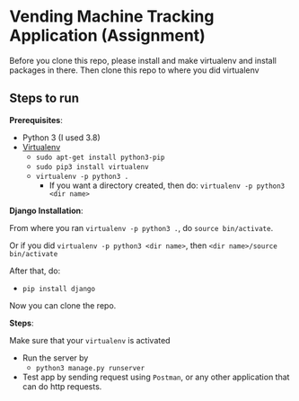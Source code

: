 # Vending Machine Tracking Application (Assignment)

Before you clone this repo, please install and make virtualenv and 
install packages in there. Then clone this repo to where you did virtualenv

## Steps to run

**Prerequisites**:

- Python 3 (I used 3.8)
- [Virtualenv](https://gist.github.com/Geoyi/d9fab4f609e9f75941946be45000632b)
    - `sudo apt-get install python3-pip`
    - `sudo pip3 install virtualenv`
    - `virtualenv -p python3 .` 
      - If you want a directory created, then do: `virtualenv -p python3 <dir name>` 

**Django Installation**:

From where you ran `virtualenv -p python3 .`, do `source bin/activate`.

Or if you did `virtualenv -p python3 <dir name>`, then `<dir name>/source bin/activate`

After that, do: 
- `pip install django`

Now you can clone the repo.

**Steps**:

Make sure that your `virtualenv` is activated

- Run the server by
    - ```python3 manage.py runserver```
- Test app by sending request using `Postman`, or any other application
that can do http requests.
